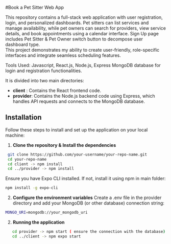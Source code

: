 #Book a Pet Sitter Web App


This repository contains a full-stack web application with user registration, login, and personalized dashboards. 
Pet sitters can list services and manage availability, while pet owners can search for providers, view service details, and book appointments using a calendar interface.
Sign Up page includes Pet Sitter & Pet Owner switch button to decompose user dashboard type.  
This project demonstrates my ability to create user-friendly, role-specific interfaces and integrate seamless scheduling features.

Tools Used:
Javascript, React.js, Node.js, Express
MongoDB database for login and registration functionalities.

It is divided into two main directories:

- **client**  : Contains the React frontend code.
- **provider**: Contains the Node.js backend code using Express, which handles API requests and connects to the MongoDB database.

## Installation

Follow these steps to install and set up the application on your local machine:

1. **Clone the repository & Install the dependencies**

  ```sh
   git clone https://github.com/your-username/your-repo-name.git
   cd your-repo-name 
   cd client -> npm install
   cd ../provider -> npm install
```
Ensure you have Expo CLI installed. If not, install it using npm in main folder:

```sh
npm install -g expo-cli
```

2. **Configure the environment variables**
Create a .env file in the provider directory and add your MongoDB (or other database) connection string:
```sh
MONGO_URI=mongodb://your_mongodb_uri
```

2. **Running the application**

```sh
   cd provider -> npm start ( ensure the connection with the database)
   cd ../client -> npm expo start
   
```





